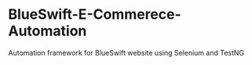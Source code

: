# BlueSwift-E-Commerece-Automation
Automation framework for BlueSwift website using Selenium and TestNG
